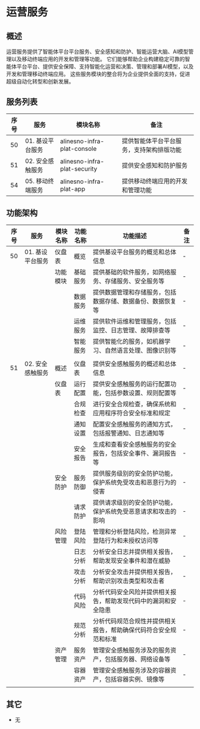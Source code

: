 # 运营服务

## 概述

运营服务提供了智能体平台平台服务、安全感知和防护、智能运营大脑、AI模型管理以及移动终端应用的开发和管理等功能。
它们能够帮助企业构建稳定可靠的智能体平台平台、提供安全保障、支持智能化运营和决策、管理和部署AI模型，以及开发和管理移动终端应用。
这些服务模块的整合将为企业提供全面的支持，促进超级自动化转型和创新发展。

## 服务列表

| 序号 | 服务                 | 模块名称                     | 备注                                     |
|:----:|----------------------|------------------------------|------------------------------------------|
| 50   | 01. 基设平台服务     | alinesno-infra-plat-console     | 提供智能体平台平台服务，支持架构排版功能   |
| 51   | 02. 安全感触服务     | alinesno-infra-plat-security | 提供安全感知和防护服务                   |
| 54   | 05. 移动终端服务     | alinesno-infra-plat-app      | 提供移动终端应用的开发和管理功能         |

## 功能架构

| 序号 | 服务                 | 模块名称   | 功能名称       | 功能描述                                                                   | 备注 |
|:----:|----------------------|------------|----------------|----------------------------------------------------------------------------|------|
| 50   | 01. 基设平台服务     | 仪盘表     | 概览           | 提供基设平台服务的概览和总体信息                                           | -    |
|      |                      | 功能模块   | 基础服务       | 提供基础的软件服务，如网络服务、存储服务、安全服务等                       | -    |
|      |                      |            | 数据服务       | 提供数据管理和存储服务，包括数据存储、数据备份、数据恢复等                 | -    |
|      |                      |            | 运维服务       | 提供软件运维和管理服务，包括监控、日志管理、故障排查等                     | -    |
|      |                      |            | 智能服务       | 提供智能化的服务，如机器学习、自然语言处理、图像识别等                     | -    |
|      |                      |            |                |                                                                            |      |
| 51   | 02. 安全感触服务     | 概述       | 仪盘表         | 提供安全感触服务的概述和总体信息                                           | -    |
|      |                      | 仪盘表     | 运行配置       | 提供安全感触服务的运行配置功能，包括参数设置、规则配置等                   | -    |
|      |                      |            | 合规检查       | 进行安全合规检查，确保系统和应用程序符合安全标准和规定                     | -    |
|      |                      |            | 通知设置       | 配置安全感触服务的通知方式，包括报警通知、日志通知等                       | -    |
|      |                      |            | 安全报告       | 生成和查看安全感触服务的安全报告，包括安全事件、漏洞报告等                 | -    |
|      |                      | 安全防护   | 服务防御       | 提供服务级别的安全防护功能，保护系统免受攻击和恶意行为的侵害               | -    |
|      |                      |            | 请求防护       | 提供请求级别的安全防护功能，保护系统免受恶意请求和攻击的影响               | -    |
|      |                      | 风险管理   | 登陆风险       | 管理和分析登陆风险，检测异常登陆行为和未授权访问等                         | -    |
|      |                      |            | 日志分析       | 分析安全日志并提供相关报告，帮助发现安全事件和潜在威胁                     | -    |
|      |                      |            | 攻击分析       | 分析安全攻击并提供相关报告，帮助识别攻击类型和攻击者                       | -    |
|      |                      |            | 代码风险       | 分析代码安全风险并提供相关报告，帮助发现代码中的漏洞和安全隐患             | -    |
|      |                      |            | 规范分析       | 分析代码规范合规性并提供相关报告，帮助确保代码符合安全规范和标准           | -    |
|      |                      | 资产管理   | 服务资产       | 管理安全感触服务涉及的服务资产，包括服务器、网络设备等                     | -    |
|      |                      |            | 容器资产       | 管理安全感触服务涉及的容器资产，包括容器实例、镜像等                       | -    |
|      |                      |            |                |                                                                            |      |

## 其它

- 无
